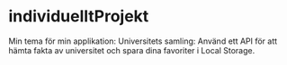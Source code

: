 # individuelltProjekt
Min tema för min applikation: Universitets samling: Använd ett API för att hämta fakta av universitet och spara dina favoriter i Local Storage.
